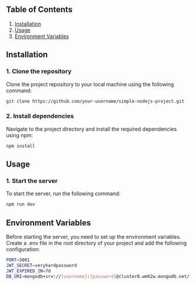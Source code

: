 ## Table of Contents
1. [Installation](#installation)
2. [Usage](#usage)
3. [Environment Variables](#environment-variables)

## Installation

### 1. Clone the repository

Clone the project repository to your local machine using the following command:

```bash
git clone https://github.com/your-username/simple-nodejs-project.git
```

### 2. Install dependencies

Navigate to the project directory and install the required dependencies using npm:

```bash
npm install
```

## Usage

### 1. Start the server

To start the server, run the following command:

```bash
npm run dev
```

## Environment Variables

Before starting the server, you need to set up the environment variables. Create a .env file in the root directory of your project and add the following configuration:

```bash
PORT=3001
JWT_SECRET=veryhardpassword
JWT_EXPIRED_IN=7d
DB_URI=mongodb+srv://[username]:[password]@cluster0.wmh2w.mongodb.net/[your-database-name]?retryWrites=true&w=majority&appName=Cluster0
```




